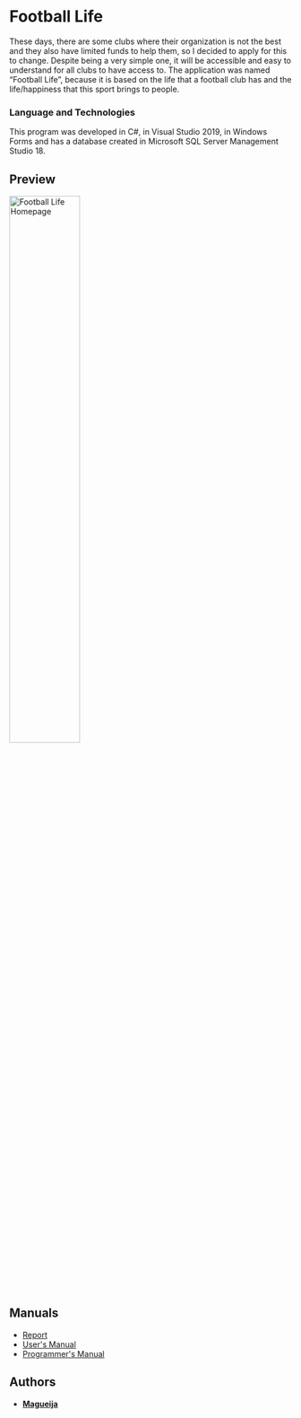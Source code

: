 # Football Life

These days, there are some clubs where their organization is not the best and they also have limited funds to help them, so I decided to apply for this to change. Despite being a very simple one, it will be accessible and easy to understand for all clubs to have access to.
The application was named “Football Life”, because it is based on the life that a football club has and the life/happiness that this sport brings to people.

### Language and Technologies
This program was developed in C#, in Visual Studio 2019, in Windows Forms and has a database created in Microsoft SQL Server Management Studio 18.

## Preview
<img alt="Football Life Homepage" width="50%" src="https://github.com/Magueija/Projeto_WindowsForms/blob/master/Imagens/Readme/homepage.jpg?raw=true"/>

## Manuals

- [Report](https://github.com/Magueija/Projeto_WindowsForms/blob/master/docs/Relatorio/Relatorio.pdf "Report")
- [User's Manual](https://github.com/Magueija/Projeto_WindowsForms/blob/master/docs/Manual_de_Utilizador/Manual_de_Utilizador.pdf "User's Manual")
- [Programmer's Manual](https://github.com/Magueija/Projeto_WindowsForms/blob/master/docs/Manual_de_Programador/Manual_de_Programador.pdf "Programmer's Manual")

## Authors

  - **[Magueija](https://github.com/Magueija)**

